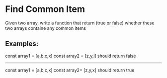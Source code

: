 # Find Common Item

Given two array, write a function that return (true or false) whether these two arrays containe any common items

## Examples:

const array1 = [a,b,c,x]
const array2 = [z,y,i] should return false

---

const array1 = [a,b,c,x]
const array2= [z,y,x] should return true
